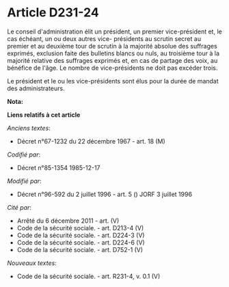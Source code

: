 # Article D231-24

Le conseil d'administration élit un président, un premier vice-président et, le cas échéant, un ou deux autres vice-
présidents au scrutin secret au premier et au deuxième tour de scrutin à la majorité absolue des suffrages exprimés,
exclusion faite des bulletins blancs ou nuls, au troisième tour à la majorité relative des suffrages exprimés et, en cas de
partage des voix, au bénéfice de l'âge. Le nombre de vice-présidents ne doit pas excéder trois. 

Le président et le ou les vice-présidents sont élus pour la durée de mandat des administrateurs.

**Nota:**



**Liens relatifs à cet article**

_Anciens textes_:

  - Décret n°67-1232 du 22 décembre 1967 - art. 18 (M)

_Codifié par_:

  - Décret n°85-1354 1985-12-17

_Modifié par_:

  - Décret n°96-592 du 2 juillet 1996 - art. 5 () JORF 3 juillet 1996

_Cité par_:

  - Arrêté du 6 décembre 2011 - art. (V)
  - Code de la sécurité sociale. - art. D213-4 (V)
  - Code de la sécurité sociale. - art. D224-3 (V)
  - Code de la sécurité sociale. - art. D224-6 (V)
  - Code de la sécurité sociale. - art. D752-1 (V)

_Nouveaux textes_:

  - Code de la sécurité sociale. - art. R231-4, v. 0.1 (V)
